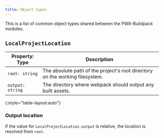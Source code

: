 ```yaml
---
title: Object types
---
```


This is a list of common object types shared between the PWA-Buildpack modules.

## `LocalProjectLocation`

| Property: Type   | Description                                                                  |
| ---------------- | ---------------------------------------------------------------------------- |
| `root: string`   | The absolute path of the project's root directory on the working filesystem. |
| `output: string` | The directory where webpack should output any built assets.                  |
{:style="table-layout:auto"}

### Output location

If the value for `LocalProjectLocation.output` is relative, the location is resolved from `root`.